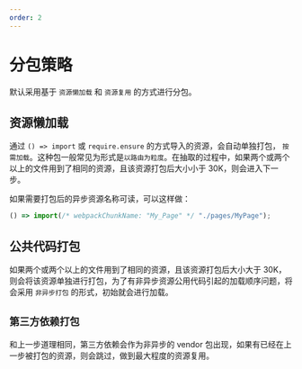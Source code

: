 ```yaml
---
order: 2
---
```


# 分包策略

默认采用基于 `资源懒加载` 和 `资源复用` 的方式进行分包。

## 资源懒加载

通过 `() => import` 或 `require.ensure` 的方式导入的资源，会自动单独打包， `按需加载`。这种包一般常见为形式是`以路由为粒度`。在抽取的过程中，如果两个或两个以上的文件用到了相同的资源，且该资源打包后大小小于 30K，则会进入下一步。

如果需要打包后的异步资源名称可读，可以这样做：

```js
() => import(/* webpackChunkName: "My_Page" */ "./pages/MyPage");
```

## 公共代码打包

如果两个或两个以上的文件用到了相同的资源，且该资源打包后大小大于 30K，则会将该资源单独进行打包，为了有非异步资源公用代码引起的加载顺序问题，将会采用 `非异步打包` 的形式，初始就会进行加载。

## `第三方依赖打包`

和上一步道理相同，第三方依赖会作为非异步的 vendor 包出现，如果有已经在上一步被打包的资源，则会跳过，做到最大程度的资源复用。
